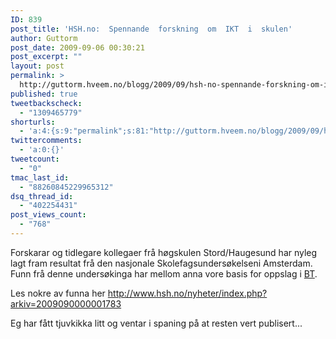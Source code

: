 ```yaml
---
ID: 839
post_title: 'HSH.no:  Spennande  forskning  om  IKT  i  skulen'
author: Guttorm
post_date: 2009-09-06 00:30:21
post_excerpt: ""
layout: post
permalink: >
  http://guttorm.hveem.no/blogg/2009/09/hsh-no-spennande-forskning-om-ikt-i-skulen/
published: true
tweetbackscheck:
  - "1309465779"
shorturls:
  - 'a:4:{s:9:"permalink";s:81:"http://guttorm.hveem.no/blogg/2009/09/hsh-no-spennande-forskning-om-ikt-i-skulen/";s:7:"tinyurl";s:25:"http://tinyurl.com/n5w9oa";s:4:"isgd";s:18:"http://is.gd/2VVHq";s:5:"bitly";s:20:"http://bit.ly/1h0cgv";}'
twittercomments:
  - 'a:0:{}'
tweetcount:
  - "0"
tmac_last_id:
  - "88260845229965312"
dsq_thread_id:
  - "402254431"
post_views_count:
  - "768"
---
```

Forskarar og tidlegare kollegaer frå høgskulen Stord/Haugesund har nyleg lagt fram resultat frå den nasjonale Skolefagsundersøkelseni Amsterdam. Funn frå denne undersøkinga har mellom anna vore basis for oppslag i <a href="http://www.bt.no/nyheter/lokalt/Flinke-laerere-lar-PC-ene-staa-i-fred-920267.html">BT</a>.

Les nokre av funna her <a href="http://www.hsh.no/nyheter/index.php?arkiv=2009090000001783 ">http://www.hsh.no/nyheter/index.php?arkiv=2009090000001783 </a>

Eg har fått tjuvkikka litt og ventar i spaning på at resten vert publisert...